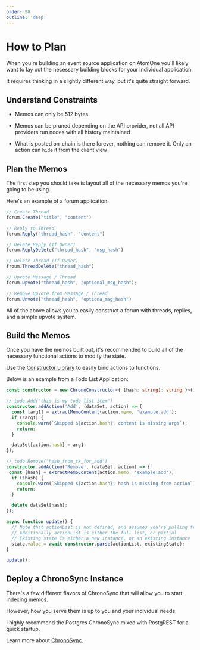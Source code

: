 ```yaml
---
order: 98
outline: 'deep'
---
```


# How to Plan

When you're building an event source application on AtomOne you'll likely want to lay out the necessary building blocks for your individual application.

It requires thinking in a slightly different way, but it's quite straight forward.

## Understand Constraints

- Memos can only be 512 bytes

- Memos can be pruned depending on the API provider, not all API providers run nodes with all history maintained

- What is posted on-chain is there forever, nothing can remove it. Only an action can `hide` it from the client view

## Plan the Memos

The first step you should take is layout all of the necessary memos you're going to be using.

Here's an example of a forum application.

```ts
// Create Thread
forum.Create("title", "content")

// Reply to Thread
forum.Reply("thread_hash", "content")

// Delete Reply (If Owner)
forum.ReplyDelete("thread_hash", "msg_hash")

// Delete Thread (If Owner)
froum.ThreadDelete("thread_hash")

// Upvote Message / Thread
forum.Upvote("thread_hash", "optional_msg_hash");

// Remove Upvote from Message / Thread
forum.Unvote("thread_hash", "optiona_msg_hash")
```

All of the above allows you to easily construct a forum with threads, replies, and a simple upvote system.

## Build the Memos

Once you have the memos built out, it's recommended to build all of the necessary functional actions to modify the state.

Use the [Constructor Library](../constructor/index.md) to easily bind actions to functions.

Below is an example from a Todo List Application:

```ts
const constructor = new ChronoConstructor<{ [hash: string]: string }>();

// todo.Add("this is my todo list item")
constructor.addAction('Add', (dataSet, action) => {
  const [arg1] = extractMemoContent(action.memo, 'example.add');
  if (!arg1) {
    console.warn(`Skipped ${action.hash}, content is missing args`);
    return;
  }

  dataSet[action.hash] = arg1;
});

// todo.Remove("hash_from_tx_for_add")
constructor.addAction('Remove', (dataSet, action) => {
 const [hash] = extractMemoContent(action.memo, 'example.add');
  if (!hash) {
    console.warn(`Skipped ${action.hash}, hash is missing from action`);
    return;
  }

  delete dataSet[hash];
});

async function update() {
  // Note that actionList is not defined, and assumes you're pulling from a localhost instance.
  // Additionally actionList is either the full list, or partial
  // Existing state is either a new instance, or an existing instance
  state.value = await constructor.parse(actionList, existingState);
}

update();
```

## Deploy a ChronoSync Instance

There's a few different flavors of ChronoSync that will allow you to start indexing memos.

However, how you serve them is up to you and your individual needs.

I highly recommend the Postgres ChronoSync mixed with PostgREST for a quick startup.

Learn more about [ChronoSync](../sync/index.md).
